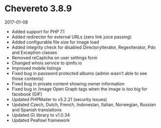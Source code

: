 # Chevereto 3.8.9

2017-01-08

- Added support for PHP 7.1
- Added redirector for external URLs (zero link juice passing)
- Added configurable file size for image load
- Added integrity check for disabled DirectoryIterator, RegexIterator, Pdo and Exception classes
- Removed reCaptcha on user settings form
- Changed whois service to ipinfo.io
- Improved mobile listings
- Fixed bug in password protected albums (admin wasn’t able to see those contents)
- Fixed bug in private content showing owner information
- Fixed bug in /image Open Graph tags when the image is too big for facebook (GIF)
- Updated PHPMailer to v5.2.21 (security issues)
- Updated Czech, Dutch,  French, Indonesian, Italian, Norwegian, Russian and Spanish translations
- Updated G\ library to v1.0.34
- Updated Peafowl framework
